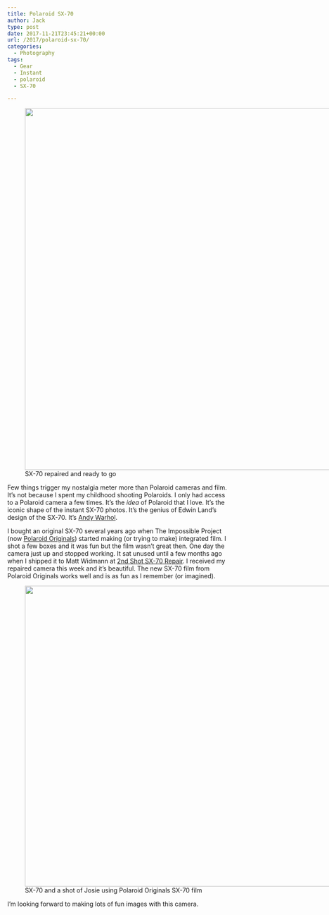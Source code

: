 ```yaml
---
title: Polaroid SX-70
author: Jack
type: post
date: 2017-11-21T23:45:21+00:00
url: /2017/polaroid-sx-70/
categories:
  - Photography
tags:
  - Gear
  - Instant
  - polaroid
  - SX-70

---
```

<figure id="attachment_69" style="width: 1024px" class="wp-caption alignnone"><img class="size-full wp-image-69" src="https://jack.baty.net/wp-content/uploads/2017/11/DSCF1598.jpg" alt="" width="1024" height="822" /><figcaption class="wp-caption-text">SX-70 repaired and ready to go</figcaption></figure>

Few things trigger my nostalgia meter more than Polaroid cameras and film. It&#8217;s not because I spent my childhood shooting Polaroids. I only had access to a Polaroid camera a few times. It&#8217;s the _idea_ of Polaroid that I love. It&#8217;s the iconic shape of the instant SX-70 photos. It&#8217;s the genius of Edwin Land&#8217;s design of the SX-70. It&#8217;s [Andy Warhol][1].

I bought an original SX-70 several years ago when The Impossible Project (now [Polaroid Originals][2]) started making (or trying to make) integrated film. I shot a few boxes and it was fun but the film wasn&#8217;t great then. One day the camera just up and stopped working. It sat unused until a few months ago when I shipped it to Matt Widmann at [2nd Shot SX-70 Repair][3]. I received my repaired camera this week and it&#8217;s beautiful. The new SX-70 film from Polaroid Originals works well and is as fun as I remember (or imagined).

<figure id="attachment_93" style="width: 1024px" class="wp-caption alignnone"><img class="size-full wp-image-93" src="https://jack.baty.net/wp-content/uploads/2017/11/20171120-Polaroid-and-SX-70.jpg" alt="" width="1024" height="683" /><figcaption class="wp-caption-text">SX-70 and a shot of Josie using Polaroid Originals SX-70 film</figcaption></figure>

I&#8217;m looking forward to making lots of fun images with this camera.

 [1]: https://www.taschen.com/pages/en/catalogue/photography/all/05790/facts.andy_warhol_polaroids.htm
 [2]: https://us.polaroidoriginals.com
 [3]: https://www.2ndshotsx70.com/